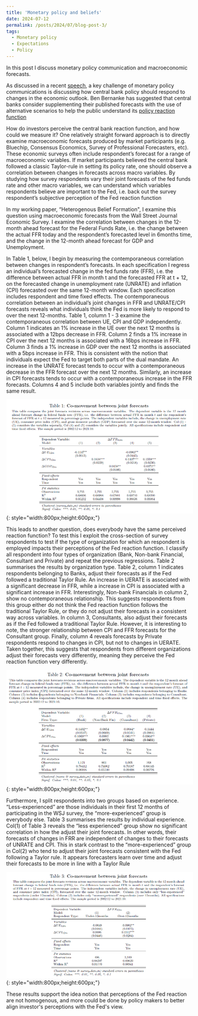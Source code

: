 ```yaml
---
title: 'Monetary policy and beliefs'
date: 2024-07-12
permalink: /posts/2024/07/blog-post-3/
tags:
  - Monetary policy
  - Expectations
  - Policy
---
```



In this post I discuss monetary policy communication and macroeconomic forecasts.


As discussed in a recent [speech](https://www.federalreserve.gov/newsevents/speech/cook20240710a.htm), a key challenge of monetary policy communications is discussing how central bank policy should respond to changes in the economic outlook. Ben Bernanke has suggested that central banks consider supplementing their published forecasts with the use of alternative scenarios to help the public understand its [policy reaction function]( https://www.bankofengland.co.uk/independent-evaluation-office/forecasting-for-monetary-policy-making-and-communication-at-the-bank-of-england-a-review/forecasting-for-monetary-policy-making-and-communication-at-the-bank-of-england-a-review)

How do investors perceive the central bank reaction function, and how could we measure it? One relatively straight forward approach is to directly examine macroeconomic forecasts produced by market participants (e.g. Bluechip, Consensus Economics, Survey of Professional Forecasters, etc). These economic surveys often include respondent’s forecast for a range of macroeconomic variables. If market participants believed the central bank followed a classic Taylor-rule in setting its policy rate, one should observe a correlation between changes in forecasts across macro variables. By studying how survey respondents vary their joint forecasts of the fed funds rate and other macro variables, we can understand which variables respondents believe are important to the Fed, i.e. back out the survey respondent’s subjective perception of the Fed reaction function

In my working paper, “Heterogenous Belief Formation", I examine this question using macroeconomic forecasts from the Wall Street Journal Economic Survey. I examine the correlation between changes in the 12-month ahead forecast for the Federal Funds Rate, i.e. the change between the actual FFR today and the respondent’s forecasted level in 6months time, and the change in the 12-month ahead forecast for GDP and Unemployment. 

In Table 1, below, I begin by measuring the contemporaneous correlation between changes in respondent’s forecasts. In each specification I regress an individual’s forecasted change in the fed funds rate (FFR), i.e. the difference between actual FFR in month t and the forecasted FFR at t + 12, on the forecasted change in unemployment rate (UNRATE) and inflation (CPI) forecasted over the same 12-month window. Each specification includes respondent and time fixed effects. The contemporaneous correlation between an individual’s joint changes in FFR and UNRATE/CPI forecasts reveals what individuals think the Fed is more likely to respond to over the next 12-months. Table 1, column 1 - 3 examine the contemporaneous correlation between UE, CPI and GDP independently. Column 1 indicates an 1% increase in the UE over the next 12 months is associated with a 12bps decrease in FFR. Column 2 finds a 1% increase in CPI over the next 12 months is associated with a 16bps increase in FFR. Column 3 finds a 1% increase in GDP over the next 12 months is associated with a 5bps increase in FFR. This is consistent with the notion that individuals expect the Fed to target both parts of the dual mandate. An increase in the UNRATE forecast tends to occur with a contemporaneous decrease in the FFR forecast over the next 12 months. Similarly, an increase in CPI forecasts tends to occur with a contemporaneous increase in the FFR forecasts. Columns 4 and 5 include both variables jointly and finds the same result.

![Alt text](/assets/images/blog_3_fig_1.PNG){: style="width:800px;height:600px;"}

This leads to another question, does everybody have the same perceived reaction function? To test this I exploit the cross-section of survey respondents to test if the type of organization for which an respondent is employed impacts their perceptions of the Fed reaction function. I classify all respondent into four types of organization (Bank, Non-bank Financial, Consultant and Private) and repeat the previous regressions. Table 2 summarises the results by organization type. Table 2, column 1 indicates respondents belonging to Banks, adjust their forecasts as if the Fed followed a traditional Taylor Rule. An increase in UERATE is associated with a significant decrease in FFR, while a increase in CPI is associated with a significant increase in FFR. Interestingly, Non-bank Financials in column 2, show no contemporaneous relationship. This suggests respondents from this group either do not think the Fed reaction function follows the traditional Taylor Rule, or they do not adjust their forecasts in a consistent way across variables. In column 3, Consultants, also adjust their forecasts as if the Fed followed a traditional Taylor Rule. However, it is interesting to note, the stronger relationship between CPI and FFR forecasts for the Consultant group. Finally, column 4 reveals forecasts by
Private respondents respond to changes in CPI, but not to changes in UERATE. Taken together, this suggests that respondents from different organizations adjust their forecasts very differently, meaning they perceive the Fed reaction function very differently. 

![Alt text](/assets/images/blog_3_fig_2.PNG){: style="width:800px;height:600px;"}

Furthermore, I split respondents into two groups based on experience. “Less-experienced” are those individuals in their first 12 months of participating in the WSJ survey, the “more-experienced” group is everybody else. Table 3 summarises the results by individual experience. Col(1) of Table 3 reveals the “less experienced” group show no significant correlation in how the adjust their joint forecasts. In other words, their forecasts of changes in FRR are independent of changes to their forecasts of UNRATE and CPI. This in stark contrast to the “more-experienced” group in Col(2) who tend to adjust their joint forecasts consistent with the Fed following a Taylor rule. It appears forecasters learn over time and adjust their forecasts to be more in line with a Taylor Rule

![Alt text](/assets/images/blog_3_fig_3.PNG){: style="width:800px;height:600px;"}

These results support the idea notion that perceptions of the Fed reaction are not homogenous, and more could be done by policy makers to better align investor's perceptions with the Fed's view.
